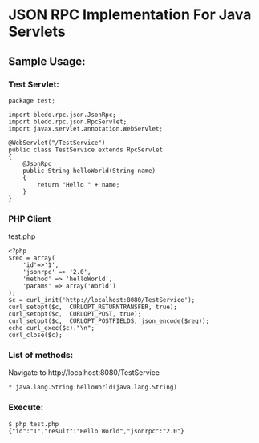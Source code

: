 # JSON RPC Implementation For Java Servlets


## Sample Usage:

### Test Servlet:

	package test;

	import bledo.rpc.json.JsonRpc;
	import bledo.rpc.json.RpcServlet;
	import javax.servlet.annotation.WebServlet;

	@WebServlet("/TestService")
	public class TestService extends RpcServlet
	{
		@JsonRpc
		public String helloWorld(String name)
		{
			return "Hello " + name;
		}
	}


### PHP Client
test.php

	<?php
	$req = array(
		'id'=>'1',
		'jsonrpc' => '2.0',
		'method' => 'helloWorld',
		'params' => array('World')
	);
	$c = curl_init('http://localhost:8080/TestService');
	curl_setopt($c,  CURLOPT_RETURNTRANSFER, true);
	curl_setopt($c,  CURLOPT_POST, true);
	curl_setopt($c,  CURLOPT_POSTFIELDS, json_encode($req));
	echo curl_exec($c)."\n";
	curl_close($c);


### List of methods:
Navigate to http://localhost:8080/TestService

	* java.lang.String helloWorld(java.lang.String)



	

### Execute:
	$ php test.php
	{"id":"1","result":"Hello World","jsonrpc":"2.0"}



